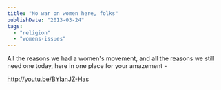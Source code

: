 ```yaml
---
title: "No war on women here, folks"
publishDate: "2013-03-24"
tags: 
  - "religion"
  - "womens-issues"
---
```


All the reasons we had a women's movement, and all the reasons we still need one today, here in one place for your amazement -

http://youtu.be/BYlanJZ-Has
